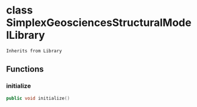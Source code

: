# class SimplexGeosciencesStructuralModelLibrary

```cpp
Inherits from Library
```

## Functions

### initialize

```cpp
public void initialize()
```
